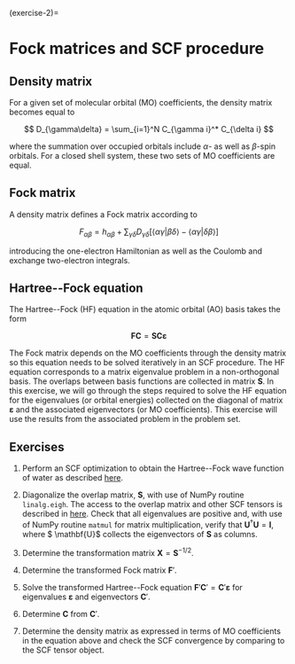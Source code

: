 (exercise-2)=
# Fock matrices and SCF procedure

## Density matrix

For a given set of molecular orbital (MO) coefficients, the density matrix becomes equal to

$$
    D_{\gamma\delta} = \sum_{i=1}^N C_{\gamma i}^* C_{\delta i}
$$

where the summation over occupied orbitals include $\alpha$- as well as $\beta$-spin orbitals. For a closed shell system, these two sets of MO coefficients are equal.

## Fock matrix

A density matrix defines a Fock matrix according to

$$
    F_{\alpha\beta} = h_{\alpha\beta} + \sum_{\gamma\delta} D_{\gamma\delta}
    \left[
    \langle \alpha \gamma | \beta \delta \rangle -
    \langle \alpha \gamma | \delta \beta \rangle
    \right]
$$

introducing the one-electron Hamiltonian as well as the Coulomb and exchange two-electron integrals.

## Hartree--Fock equation

The Hartree--Fock (HF) equation in the atomic orbital (AO) basis takes the form

$$
    \mathbf{F}\mathbf{C} = \mathbf{S} \mathbf{C} \boldsymbol{\varepsilon} 
$$

The Fock matrix depends on the MO coefficients through the density matrix so this equation needs to be solved iteratively in an SCF procedure. The HF equation corresponds to a matrix eigenvalue problem in a non-orthogonal basis. The overlaps between basis functions are collected in matrix $\mathbf{S}$. In this exercise, we will go through the steps required to solve the HF equation for the eigenvalues (or orbital energies) collected on the diagonal of matrix $\boldsymbol{\varepsilon}$ and the associated eigenvectors (or MO coefficients). This exercise will use the results from the associated problem in the problem set.

## Exercises

1. Perform an SCF optimization to obtain the Hartree--Fock wave function of water as described [here](https://kthpanor.github.io/echem/docs/elec_struct/hf_example.html).

2. Diagonalize the overlap matrix, $\mathbf{S}$, with use of NumPy routine `linalg.eigh`. The access to the overlap matrix and other SCF tensors is described in [here](https://kthpanor.github.io/echem/docs/elec_struct/hf_example.html#scf-information). Check that all eigenvalues are positive and, with use of NumPy routine `matmul` for matrix multiplication, verify that $\mathbf{U}^\dagger \mathbf{U} = \mathbf{I}$, where $ \mathbf{U}$ collects the eigenvectors of $\mathbf{S}$ as columns.

3. Determine the transformation matrix $\mathbf{X} = \mathbf{S}^{-1/2}$.

4. Determine the transformed Fock matrix $\mathbf{F}'$.

5. Solve the transformed Hartree--Fock equation
    $\mathbf{F}'\mathbf{C}' = \mathbf{C}' \boldsymbol{\varepsilon}$
    for eigenvalues $\boldsymbol{\varepsilon}$ and eigenvectors $\mathbf{C}'$.

6. Determine $\mathbf{C}$ from $\mathbf{C}'$.

7. Determine the density matrix as expressed in terms of MO coefficients in the equation above and check the SCF convergence by comparing to the SCF tensor object.

